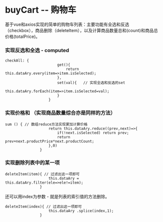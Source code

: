 # buyCart -- 购物车
基于vue和axios实现的简单的购物车列表：主要功能有全选和反选（checkbox），商品删除（deleteItem），以及计算商品数量总和(count)和商品总价格(totalPrice)。

### 实现反选和全选 - computed

```
checkAll: {  
                        get(){  
                            return this.dataAry.every(item=>item.isSelected);
                        },
                        set(val){   // 实现全选和反选的set
                            this.dataAry.forEach(item=>item.isSelected=val);
                        }
                    }
```


### 实现价格和 （实现商品数量综合亦是同样的方法）

```
sum () { // 数组reduce方法实现累加计算价格
                    return this.dataAry.reduce((prev,next)=>{
                        if(!next.isSelected) return prev;
                        return prev+next.productPrice*next.productCount;
                    },0)
                }
```

### 实现删除列表中的某一项

```
deleteItem(item){ // 过滤出这一项即可
                    this.dataAry = this.dataAry.filter(ele=>ele!=item);
                }
```

还可以用index为参数 - 就是列表的索引值的方法删除。

```
deleteItem(index){ // 过滤出这一项即可
                    this.dataAry .splice(index,1);
                }
```